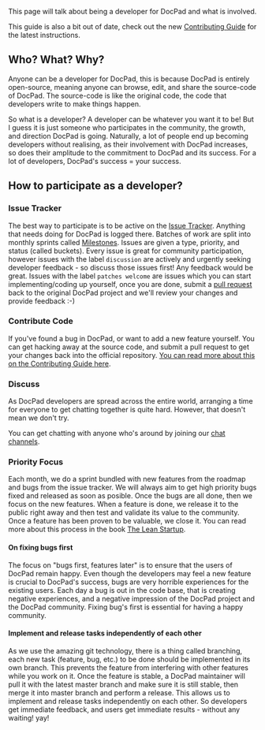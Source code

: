This page will talk about being a developer for DocPad and what is involved.

This guide is also a bit out of date, check out the new [Contributing Guide](https://docpad.org/docs/contribute) for the latest instructions.


## Who? What? Why?
Anyone can be a developer for DocPad, this is because DocPad is entirely open-source, meaning anyone can browse, edit, and share the source-code of DocPad. The source-code is like the original code, the code that developers write to make things happen.

So what is a developer? A developer can be whatever you want it to be! But I guess it is just someone who participates in the community, the growth, and direction DocPad is going. Naturally, a lot of people end up becoming developers without realising, as their involvement with DocPad increases, so does their amplitude to the commitment to DocPad and its success. For a lot of developers, DocPad's success = your success.


## How to participate as a developer?


### Issue Tracker
The best way to participate is to be active on the [Issue Tracker](/issues). Anything that needs doing for DocPad is logged there. Batches of work are split into monthly sprints called [Milestones](/issues/milestones). Issues are given a type, priority, and status (called buckets). Every issue is great for community participation, however issues with the label `discussion` are actively and urgently seeking developer feedback - so discuss those issues first! Any feedback would be great. Issues with the label `patches welcome` are issues which you can start implementing/coding up yourself, once you are done, submit a [pull request](http://help.github.com/send-pull-requests/) back to the original DocPad project and we'll review your changes and provide feedback :-)


### Contribute Code
If you've found a bug in DocPad, or want to add a new feature yourself. You can get hacking away at the source code, and submit a pull request to get your changes back into the official repository. [You can read more about this on the Contributing Guide here](https://docpad.org/docs/contribute).


### Discuss
As DocPad developers are spread across the entire world, arranging a time for everyone to get chatting together is quite hard. However, that doesn't mean we don't try.

You can get chatting with anyone who's around by joining our [chat channels](/chat).


### Priority Focus
Each month, we do a sprint bundled with new features from the roadmap and bugs from the issue tracker. We will always aim to get high priority bugs fixed and released as soon as posible. Once the bugs are all done, then we focus on the new features. When a feature is done, we release it to the public right away and then test and validate its value to the community. Once a feature has been proven to be valuable, we close it. You can read more about this process in the book [The Lean Startup](http://theleanstartup.com/).


#### On fixing bugs first
The focus on "bugs first, features later" is to ensure that the users of DocPad remain happy. Even though the developers may feel a new feature is crucial to DocPad's success, bugs are very horrible experiences for the existing users. Each day a bug is out in the code base, that is creating negative experiences, and a negative impression of the DocPad project and the DocPad community. Fixing bug's first is essential for having a happy community.


#### Implement and release tasks independently of each other
As we use the amazing git technology, there is a thing called branching, each new task (feature, bug, etc.) to be done should be implemented in its own branch. This prevents the feature from interfering with other features while you work on it. Once the feature is stable, a DocPad maintainer will pull it with the latest master branch and make sure it is still stable, then merge it into master branch and perform a release. This allows us to implement and release tasks independently on each other. So developers get immediate feedback, and users get immediate results - without any waiting! yay!
